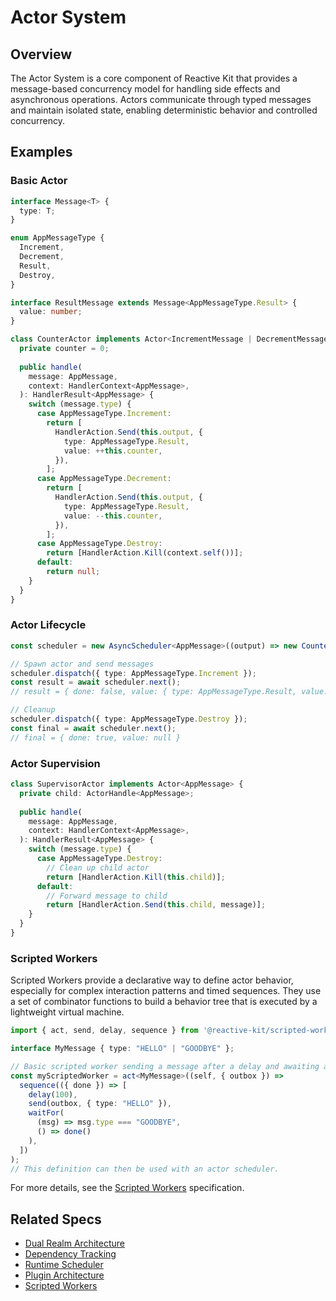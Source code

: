 # Actor System

## Overview
The Actor System is a core component of Reactive Kit that provides a message-based concurrency model for handling side effects and asynchronous operations. Actors communicate through typed messages and maintain isolated state, enabling deterministic behavior and controlled concurrency.

## Examples

### Basic Actor
```typescript
interface Message<T> {
  type: T;
}

enum AppMessageType {
  Increment,
  Decrement,
  Result,
  Destroy,
}

interface ResultMessage extends Message<AppMessageType.Result> {
  value: number;
}

class CounterActor implements Actor<IncrementMessage | DecrementMessage> {
  private counter = 0;
  
  public handle(
    message: AppMessage,
    context: HandlerContext<AppMessage>,
  ): HandlerResult<AppMessage> {
    switch (message.type) {
      case AppMessageType.Increment:
        return [
          HandlerAction.Send(this.output, {
            type: AppMessageType.Result,
            value: ++this.counter,
          }),
        ];
      case AppMessageType.Decrement:
        return [
          HandlerAction.Send(this.output, {
            type: AppMessageType.Result,
            value: --this.counter,
          }),
        ];
      case AppMessageType.Destroy:
        return [HandlerAction.Kill(context.self())];
      default:
        return null;
    }
  }
}
```

### Actor Lifecycle
```typescript
const scheduler = new AsyncScheduler<AppMessage>((output) => new CounterActor(output));

// Spawn actor and send messages
scheduler.dispatch({ type: AppMessageType.Increment });
const result = await scheduler.next();
// result = { done: false, value: { type: AppMessageType.Result, value: 1 } }

// Cleanup
scheduler.dispatch({ type: AppMessageType.Destroy });
const final = await scheduler.next();
// final = { done: true, value: null }
```

### Actor Supervision
```typescript
class SupervisorActor implements Actor<AppMessage> {
  private child: ActorHandle<AppMessage>;
  
  public handle(
    message: AppMessage,
    context: HandlerContext<AppMessage>,
  ): HandlerResult<AppMessage> {
    switch (message.type) {
      case AppMessageType.Destroy:
        // Clean up child actor
        return [HandlerAction.Kill(this.child)];
      default:
        // Forward message to child
        return [HandlerAction.Send(this.child, message)];
    }
  }
}
```

### Scripted Workers
Scripted Workers provide a declarative way to define actor behavior, especially for complex interaction patterns and timed sequences. They use a set of combinator functions to build a behavior tree that is executed by a lightweight virtual machine.

```typescript
import { act, send, delay, sequence } from '@reactive-kit/scripted-workers'; // (Illustrative import)

interface MyMessage { type: "HELLO" | "GOODBYE" };

// Basic scripted worker sending a message after a delay and awaiting a response before terminating
const myScriptedWorker = act<MyMessage>((self, { outbox }) => 
  sequence(({ done }) => [
    delay(100),
    send(outbox, { type: "HELLO" }),
    waitFor(
      (msg) => msg.type === "GOODBYE",
      () => done()
    ),
  ])
);
// This definition can then be used with an actor scheduler.
```

For more details, see the [Scripted Workers](../packages/scripted-workers/SPEC.md) specification.

## Related Specs
- [Dual Realm Architecture](./dual-realm-architecture.spec.md)
- [Dependency Tracking](./dependency-tracking.spec.md)
- [Runtime Scheduler](./runtime-scheduler.spec.md)
- [Plugin Architecture](./plugin-architecture.spec.md)
- [Scripted Workers](../packages/scripted-workers/SPEC.md)
